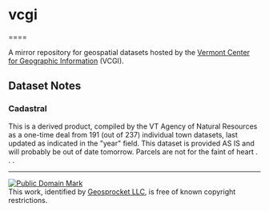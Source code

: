 # vcgi
====

A mirror repository for geospatial datasets hosted by the [Vermont Center for Geographic Information](http://vcgi.vermont.gov/) (VCGI).

## Dataset Notes
### Cadastral
This is a derived product, compiled by the VT Agency of Natural Resources as a one-time deal from 191 (out of 237) individual town datasets, last updated as indicated in the "year" field. This dataset is provided AS IS and will probably be out of date tomorrow. Parcels are not for the faint of heart . . .



<hr>
<p xmlns:dct="http://purl.org/dc/terms/">
<a rel="license" href="http://creativecommons.org/publicdomain/mark/1.0/">
<img src="http://i.creativecommons.org/p/mark/1.0/88x31.png"
     style="border-style: none;" alt="Public Domain Mark" />
</a>
<br />
This work, identified by <a href="http://geosprocket.io" rel="dct:publisher"><span property="dct:title">Geosprocket LLC</span></a>, is free of known copyright restrictions.
</p>
